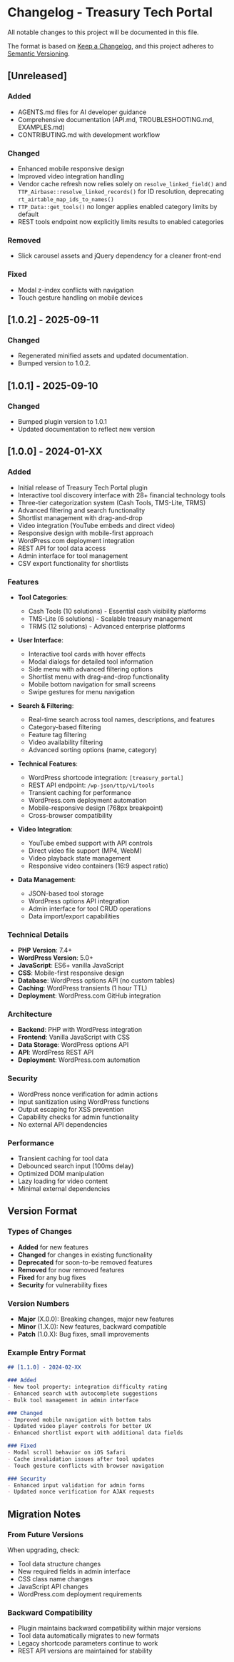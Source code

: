# Changelog - Treasury Tech Portal

All notable changes to this project will be documented in this file.

The format is based on [Keep a Changelog](https://keepachangelog.com/en/1.0.0/),
and this project adheres to [Semantic Versioning](https://semver.org/spec/v2.0.0.html).

## [Unreleased]

### Added
- AGENTS.md files for AI developer guidance
- Comprehensive documentation (API.md, TROUBLESHOOTING.md, EXAMPLES.md)
- CONTRIBUTING.md with development workflow

### Changed
- Enhanced mobile responsive design
- Improved video integration handling
- Vendor cache refresh now relies solely on `resolve_linked_field()` and
  `TTP_Airbase::resolve_linked_records()` for ID resolution, deprecating
  `rt_airtable_map_ids_to_names()`
- `TTP_Data::get_tools()` no longer applies enabled category limits by default
- REST tools endpoint now explicitly limits results to enabled categories

### Removed
- Slick carousel assets and jQuery dependency for a cleaner front-end

### Fixed
- Modal z-index conflicts with navigation
- Touch gesture handling on mobile devices

## [1.0.2] - 2025-09-11

### Changed
- Regenerated minified assets and updated documentation.
- Bumped version to 1.0.2.

## [1.0.1] - 2025-09-10

### Changed
- Bumped plugin version to 1.0.1
- Updated documentation to reflect new version

## [1.0.0] - 2024-01-XX

### Added
- Initial release of Treasury Tech Portal plugin
- Interactive tool discovery interface with 28+ financial technology tools
- Three-tier categorization system (Cash Tools, TMS-Lite, TRMS)
- Advanced filtering and search functionality
- Shortlist management with drag-and-drop
- Video integration (YouTube embeds and direct video)
- Responsive design with mobile-first approach
- WordPress.com deployment integration
- REST API for tool data access
- Admin interface for tool management
- CSV export functionality for shortlists

### Features
- **Tool Categories**:
  - Cash Tools (10 solutions) - Essential cash visibility platforms
  - TMS-Lite (6 solutions) - Scalable treasury management
  - TRMS (12 solutions) - Advanced enterprise platforms

- **User Interface**:
  - Interactive tool cards with hover effects
  - Modal dialogs for detailed tool information
  - Side menu with advanced filtering options
  - Shortlist menu with drag-and-drop functionality
  - Mobile bottom navigation for small screens
  - Swipe gestures for menu navigation

- **Search & Filtering**:
  - Real-time search across tool names, descriptions, and features
  - Category-based filtering
  - Feature tag filtering
  - Video availability filtering
  - Advanced sorting options (name, category)

- **Technical Features**:
  - WordPress shortcode integration: `[treasury_portal]`
  - REST API endpoint: `/wp-json/ttp/v1/tools`
  - Transient caching for performance
  - WordPress.com deployment automation
  - Mobile-responsive design (768px breakpoint)
  - Cross-browser compatibility

- **Video Integration**:
  - YouTube embed support with API controls
  - Direct video file support (MP4, WebM)
  - Video playback state management
  - Responsive video containers (16:9 aspect ratio)

- **Data Management**:
  - JSON-based tool storage
  - WordPress options API integration
  - Admin interface for tool CRUD operations
  - Data import/export capabilities

### Technical Details
- **PHP Version**: 7.4+
- **WordPress Version**: 5.0+
- **JavaScript**: ES6+ vanilla JavaScript
- **CSS**: Mobile-first responsive design
- **Database**: WordPress options API (no custom tables)
- **Caching**: WordPress transients (1 hour TTL)
- **Deployment**: WordPress.com GitHub integration

### Architecture
- **Backend**: PHP with WordPress integration
- **Frontend**: Vanilla JavaScript with CSS
- **Data Storage**: WordPress options API
- **API**: WordPress REST API
- **Deployment**: WordPress.com automation

### Security
- WordPress nonce verification for admin actions
- Input sanitization using WordPress functions
- Output escaping for XSS prevention
- Capability checks for admin functionality
- No external API dependencies

### Performance
- Transient caching for tool data
- Debounced search input (100ms delay)
- Optimized DOM manipulation
- Lazy loading for video content
- Minimal external dependencies

## Version Format

### Types of Changes
- **Added** for new features
- **Changed** for changes in existing functionality  
- **Deprecated** for soon-to-be removed features
- **Removed** for now removed features
- **Fixed** for any bug fixes
- **Security** for vulnerability fixes

### Version Numbers
- **Major** (X.0.0): Breaking changes, major new features
- **Minor** (1.X.0): New features, backward compatible
- **Patch** (1.0.X): Bug fixes, small improvements

### Example Entry Format
```markdown
## [1.1.0] - 2024-02-XX

### Added
- New tool property: integration difficulty rating
- Enhanced search with autocomplete suggestions
- Bulk tool management in admin interface

### Changed
- Improved mobile navigation with bottom tabs
- Updated video player controls for better UX
- Enhanced shortlist export with additional data fields

### Fixed
- Modal scroll behavior on iOS Safari
- Cache invalidation issues after tool updates
- Touch gesture conflicts with browser navigation

### Security
- Enhanced input validation for admin forms
- Updated nonce verification for AJAX requests
```

## Migration Notes

### From Future Versions
When upgrading, check:
- Tool data structure changes
- New required fields in admin interface
- CSS class name changes
- JavaScript API changes
- WordPress.com deployment requirements

### Backward Compatibility
- Plugin maintains backward compatibility within major versions
- Tool data automatically migrates to new formats
- Legacy shortcode parameters continue to work
- REST API versions are maintained for stability
